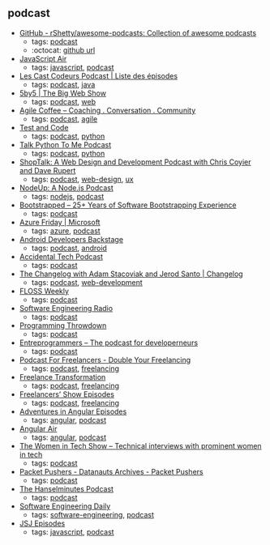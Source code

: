 podcast 
---
* [GitHub - rShetty/awesome-podcasts: Collection of awesome podcasts](https://github.com/rShetty/awesome-podcasts)
    * tags: [podcast](../tags/podcast.md)
    * :octocat: [github url](https://github.com/rShetty/awesome-podcasts)
* [JavaScript Air](https://javascriptair.com/)
    * tags: [javascript](../tags/javascript.md), [podcast](../tags/podcast.md)
* [Les Cast Codeurs Podcast | Liste des épisodes    ](https://lescastcodeurs.com/)
    * tags: [podcast](../tags/podcast.md), [java](../tags/java.md)
* [5by5 | The Big Web Show](http://5by5.tv/bigwebshow)
    * tags: [podcast](../tags/podcast.md), [web](../tags/web.md)
* [Agile Coffee – Coaching . Conversation . Community](http://agilecoffee.com/)
    * tags: [podcast](../tags/podcast.md), [agile](../tags/agile.md)
* [Test and Code](http://testandcode.com/)
    * tags: [podcast](../tags/podcast.md), [python](../tags/python.md)
* [Talk Python To Me Podcast](https://talkpython.fm/)
    * tags: [podcast](../tags/podcast.md), [python](../tags/python.md)
* [ShopTalk: A Web Design and Development Podcast with Chris Coyier and Dave Rupert](http://shoptalkshow.com/)
    * tags: [podcast](../tags/podcast.md), [web-design](../tags/web-design.md), [ux](../tags/ux.md)
* [NodeUp: A Node.js Podcast](http://nodeup.com/)
    * tags: [nodejs](../tags/nodejs.md), [podcast](../tags/podcast.md)
* [Bootstrapped – 25+ Years of Software Bootstrapping Experience](http://bootstrapped.fm/)
    * tags: [podcast](../tags/podcast.md)
* [Azure Friday | Microsoft](http://friday.azure.com/)
    * tags: [azure](../tags/azure.md), [podcast](../tags/podcast.md)
* [Android Developers Backstage](http://androidbackstage.blogspot.ch/)
    * tags: [podcast](../tags/podcast.md), [android](../tags/android.md)
* [Accidental Tech Podcast](http://atp.fm/)
    * tags: [podcast](../tags/podcast.md)
* [The Changelog with Adam Stacoviak and Jerod Santo | Changelog](https://changelog.com/podcast)
    * tags: [podcast](../tags/podcast.md), [web-development](../tags/web-development.md)
* [FLOSS Weekly](https://twit.tv/shows/floss-weekly)
    * tags: [podcast](../tags/podcast.md)
* [ Software Engineering Radio](http://www.se-radio.net/)
    * tags: [podcast](../tags/podcast.md)
* [Programming Throwdown](http://www.programmingthrowdown.com/)
    * tags: [podcast](../tags/podcast.md)
* [Entreprogrammers – The podcast for developerneurs](http://entreprogrammers.com/)
    * tags: [podcast](../tags/podcast.md)
* [Podcast For Freelancers - Double Your Freelancing](https://doubleyourfreelancing.com/podcast/)
    * tags: [podcast](../tags/podcast.md), [freelancing](../tags/freelancing.md)
* [Freelance Transformation](https://freelancetransformation.com/blog/podcast)
    * tags: [podcast](../tags/podcast.md), [freelancing](../tags/freelancing.md)
* [Freelancers’ Show Episodes](https://devchat.tv/freelancers)
    * tags: [podcast](../tags/podcast.md), [freelancing](../tags/freelancing.md)
* [Adventures in Angular Episodes](https://devchat.tv/adv-in-angular)
    * tags: [angular](../tags/angular.md), [podcast](../tags/podcast.md)
* [Angular Air](https://angularair.com/)
    * tags: [angular](../tags/angular.md), [podcast](../tags/podcast.md)
* [The Women in Tech Show – Technical interviews with prominent women in tech](https://thewomenintechshow.com/)
    * tags: [podcast](../tags/podcast.md)
* [Packet Pushers - Datanauts Archives - Packet Pushers](http://packetpushers.net/series/datanauts-podcast/)
    * tags: [podcast](../tags/podcast.md)
* [The Hanselminutes Podcast](http://hanselminutes.com/)
    * tags: [podcast](../tags/podcast.md)
* [Software Engineering Daily](https://softwareengineeringdaily.com/)
    * tags: [software-engineering](../tags/software-engineering.md), [podcast](../tags/podcast.md)
* [JSJ Episodes](https://devchat.tv/js-jabber)
    * tags: [javascript](../tags/javascript.md), [podcast](../tags/podcast.md)

